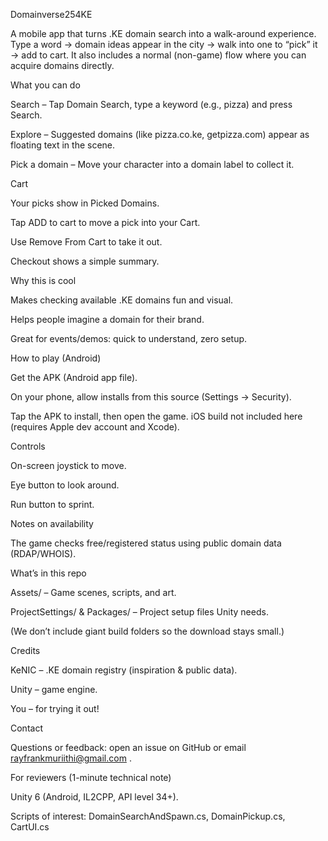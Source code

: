 Domainverse254KE

A mobile app that turns .KE domain search into a walk-around experience. Type a word → domain ideas appear in the city → walk into one to “pick” it → add to cart.
It also includes a normal (non-game) flow where you can acquire domains directly.

What you can do

Search – Tap Domain Search, type a keyword (e.g., pizza) and press Search.

Explore – Suggested domains (like pizza.co.ke, getpizza.com) appear as floating text in the scene.

Pick a domain – Move your character into a domain label to collect it.

Cart

Your picks show in Picked Domains.

Tap ADD to cart to move a pick into your Cart.

Use Remove From Cart to take it out.

Checkout shows a simple summary.

Why this is cool

Makes checking available .KE domains fun and visual.

Helps people imagine a domain for their brand.

Great for events/demos: quick to understand, zero setup.

How to play (Android)

Get the APK (Android app file).

On your phone, allow installs from this source (Settings → Security).

Tap the APK to install, then open the game.
iOS build not included here (requires Apple dev account and Xcode).

Controls

On-screen joystick to move.

Eye button to look around.

Run button to sprint.

Notes on availability

The game checks free/registered status using public domain data (RDAP/WHOIS).

What’s in this repo

Assets/ – Game scenes, scripts, and art.

ProjectSettings/ & Packages/ – Project setup files Unity needs.

(We don’t include giant build folders so the download stays small.)

Credits

KeNIC – .KE domain registry (inspiration & public data).

Unity – game engine.

You – for trying it out!

Contact

Questions or feedback: open an issue on GitHub or email rayfrankmuriithi@gmail.com
.

For reviewers (1-minute technical note)

Unity 6 (Android, IL2CPP, API level 34+).

Scripts of interest: DomainSearchAndSpawn.cs, DomainPickup.cs, CartUI.cs
